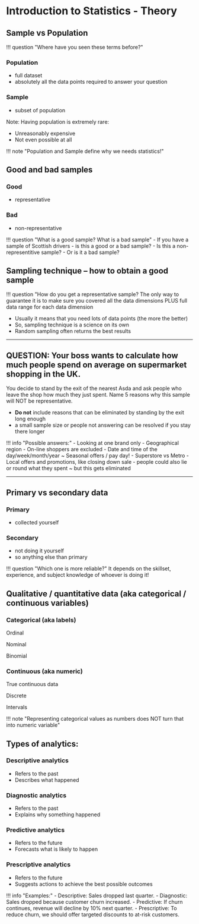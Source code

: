 # Introduction to Statistics - Theory

## Sample vs Population

!!! question "Where have you seen these terms before?"

### Population
- full dataset
- absolutely all the data points required to answer your question

### Sample
- subset of population

Note: Having population is extremely rare:
- Unreasonably expensive
- Not even possible at all

!!! note "Population and Sample define why we needs statistics!"

## Good and bad samples
### Good
- representative

### Bad
- non-representative

!!! question "What is a good sample? What is a bad sample"
    - If you have a sample of Scottish drivers - is this a good or a bad sample?
    - Is this a non-representitive sample?
    - Or is it a bad sample?


## Sampling technique – how to obtain a good sample

!!! question "How do you get a representative sample?
    The only way to guarantee it is to make sure you covered all the data dimensions PLUS full data range for each data dimension

- Usually it means that you need lots of data points (the more the better)
- So, sampling technique is a science on its own
- Random sampling often returns the best results

---
## QUESTION: Your boss wants to calculate how much people spend on average on supermarket shopping in the UK.
You decide to stand by the exit of the nearest Asda and ask people who leave the shop how much they just spent. Name 5 reasons why this sample will NOT be representative.

- **Do not** include reasons that can be eliminated by standing by the exit long enough
- a small sample size or people not answering can be resolved if you stay there longer

!!! info "Possible answers:"
    - Looking at one brand only
    - Geographical region
    - On-line shoppers are excluded
    - Date and time of the day/week/month/year ~ Seasonal offers / pay day!
    - Superstore vs Metro
    - Local offers and promotions, like closing down sale
    - people could also lie or round what they spent ~ but this gets eliminated

---
## Primary vs secondary data
### Primary
- collected yourself

### Secondary
- not doing it yourself
- so anything else than primary

!!! question "Which one is more reliable?"
    It depends on the skillset, experience, and subject knowledge of whoever is doing it!

## Qualitative / quantitative data (aka categorical / continuous variables)
### Categorical (aka labels)

Ordinal

Nominal

Binomial

### Continuous (aka numeric)

True continuous data

Discrete

Intervals

!!! note "Representing categorical values as numbers does NOT turn that into numeric variable"

## Types of analytics:

### Descriptive analytics
- Refers to the past
- Describes what happened

### Diagnostic analytics
- Refers to the past
- Explains why something happened

### Predictive analytics
- Refers to the future
- Forecasts what is likely to happen

### Prescriptive analytics
- Refers to the future
- Suggests actions to achieve the best possible outcomes

!!! info "Examples:"
    - Descriptive: Sales dropped last quarter.
    - Diagnostic: Sales dropped because customer churn increased.
    - Predictive: If churn continues, revenue will decline by 10% next quarter.
    - Prescriptive: To reduce churn, we should offer targeted discounts to at-risk customers.
